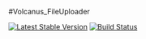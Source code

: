 #Volcanus_FileUploader

[![Latest Stable Version](https://poser.pugx.org/volcanus/file-uploader/v/stable.png)](https://packagist.org/packages/volcanus/file-uploader)
[![Build Status](https://travis-ci.org/k-holy/volcanus-file-uploader.png?branch=master)](https://travis-ci.org/k-holy/volcanus-file-uploader)
